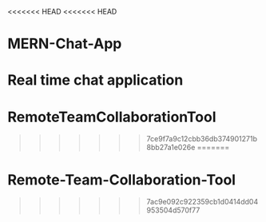 <<<<<<< HEAD
<<<<<<< HEAD
# MERN-Chat-App
Real time chat application
=======
# RemoteTeamCollaborationTool
>>>>>>> 7ce9f7a9c12cbb36db374901271b8bb27a1e026e
=======
# Remote-Team-Collaboration-Tool
>>>>>>> 7ac9e092c922359cb1d0414dd04953504d570f77
